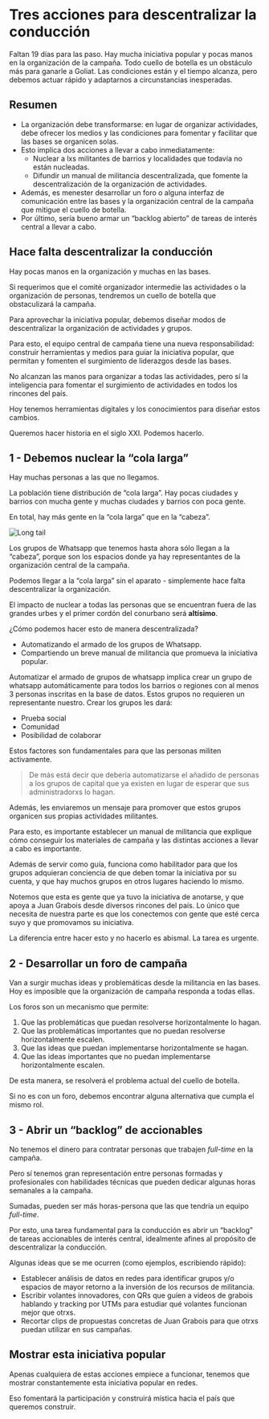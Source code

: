 # Tres acciones para descentralizar la conducción

Faltan 19 días para las paso.
Hay mucha iniciativa popular y pocas manos en la organización de la campaña.
Todo cuello de botella es un obstáculo más para ganarle a Goliat.
Las condiciones están y el tiempo alcanza, pero debemos actuar rápido y adaptarnos a circunstancias inesperadas.

## Resumen

- La organización debe transformarse: en lugar de organizar actividades, debe ofrecer los medios y las condiciones para fomentar y facilitar que las bases se organicen solas.
- Esto implica dos acciones a llevar a cabo inmediatamente:
    - Nuclear a lxs militantes de barrios y localidades que todavía no están nucleadas.
    - Difundir un manual de militancia descentralizada, que fomente la descentralización de la organización de actividades.
- Además, es menester desarrollar un foro o alguna interfaz de comunicación entre las bases y la organización central de la campaña que mitigue el cuello de botella.
- Por último, sería bueno armar un “backlog abierto” de tareas de interés central a llevar a cabo.

## Hace falta descentralizar la conducción

Hay pocas manos en la organización y muchas en las bases. 

Si requerimos que el comité organizador intermedie las actividades o la organización de personas, tendremos un cuello de botella que obstaculizará la campaña.

Para aprovechar la iniciativa popular, debemos diseñar modos de descentralizar la organización de actividades y grupos. 

Para esto, el equipo central de campaña tiene una nueva responsabilidad: construir herramientas y medios para guiar la iniciativa popular, que permitan y fomenten el surgimiento de liderazgos desde las bases. 

No alcanzan las manos para organizar a todas las actividades, pero sí la inteligencia para fomentar el surgimiento de actividades en todos los rincones del país.

Hoy tenemos herramientas digitales y los conocimientos para diseñar estos cambios.

Queremos hacer historia en el siglo XXI. Podemos hacerlo.

## 1 - Debemos nuclear la “cola larga”

Hay muchas personas a las que no llegamos. 

La población tiene distribución de “cola larga”. Hay pocas ciudades y barrios con mucha gente y muchas ciudades y barrios con poca gente.

En total, hay más gente en la “cola larga” que en la “cabeza”.

![Long tail](https://juanveintitres.github.io/grabornetica/imagenes/long-tail.png)

Los grupos de Whatsapp que tenemos hasta ahora sólo llegan a la “cabeza”, porque son los espacios donde ya hay representantes de la organización central de la campaña.

Podemos llegar a la “cola larga” sin el aparato - simplemente hace falta descentralizar la organización.

El impacto de nuclear a todas las personas que se encuentran fuera de las grandes urbes y el primer cordón del conurbano será **altísimo**.

¿Cómo podemos hacer esto de manera descentralizada? 

- Automatizando el armado de los grupos de Whatsapp.
- Compartiendo un breve manual de militancia que promueva la iniciativa popular.

Automatizar el armado de grupos de whatsapp implica crear un grupo de whatsapp automáticamente para todos los barrios o regiones con al menos 3 personas inscritas en la base de datos. Estos grupos no requieren un representante nuestro. Crear los grupos les dará:

- Prueba social
- Comunidad
- Posibilidad de colaborar

Estos factores son fundamentales para que las personas militen activamente.

> De más está decir que debería automatizarse el añadido de personas a los grupos de capital que ya existen en lugar de esperar que sus administradorxs lo hagan.

Además, les enviaremos un mensaje para promover que estos grupos organicen sus propias actividades militantes.
  
Para esto, es importante establecer un manual de militancia que explique cómo conseguir los materiales de campaña y las distintas acciones a llevar a cabo es importante. 
  
Además de servir como guía, funciona como habilitador para que los grupos adquieran conciencia de que deben tomar la iniciativa por su cuenta, y que hay muchos grupos en otros lugares haciendo lo mismo.

Notemos que esta es gente que ya tuvo la iniciativa de anotarse, y que apoya a Juan Grabois desde diversos rincones del país. Lo único que necesita de nuestra parte es que los conectemos con gente que esté cerca suyo y que promovamos su iniciativa.

La diferencia entre hacer esto y no hacerlo es abismal. La tarea es urgente.

## 2 - Desarrollar un foro de campaña

Van a surgir muchas ideas y problemáticas desde la militancia en las bases. 
Hoy es imposible que la organización de campaña responda a todas ellas.

Los foros son un mecanismo que permite: 
1. Que las problemáticas que puedan resolverse horizontalmente lo hagan.
2. Que las problemáticas importantes que no puedan resolverse horizontalmente escalen.
3. Que las ideas que puedan implementarse horizontalmente se hagan.
4. Que las ideas importantes que no puedan implementarse horizontalmente escalen.

De esta manera, se resolverá el problema actual del cuello de botella.

Si no es con un foro, debemos encontrar alguna alternativa que cumpla el mismo rol.

## 3 - Abrir un “backlog” de accionables

No tenemos el dinero para contratar personas que trabajen *full-time* en la campaña.

Pero sí tenemos gran representación entre personas formadas y profesionales con habilidades técnicas que pueden dedicar algunas horas semanales a la campaña.

Sumadas, pueden ser más horas-persona que las que tendría un equipo *full-time*.

Por esto, una tarea fundamental para la conducción es abrir un “backlog” de tareas accionables de interés central, idealmente afines al propósito de descentralizar la conducción.

Algunas ideas que se me ocurren (como ejemplos, escribiendo rápido):

- Establecer análisis de datos en redes para identificar grupos y/o espacios de mayor retorno a la inversión de los recursos de militancia.
- Escribir volantes innovadores, con QRs que guíen a videos de grabois hablando y tracking por UTMs para estudiar qué volantes funcionan mejor que otrxs.
- Recortar clips de propuestas concretas de Juan Grabois para que otrxs puedan utilizar en sus campañas.

## Mostrar esta iniciativa popular

Apenas cualquiera de estas acciones empiece a funcionar, tenemos que mostrar constantemente esta iniciativa popular en redes.

Eso fomentará la participación y construirá mística hacia el país que queremos construir.
